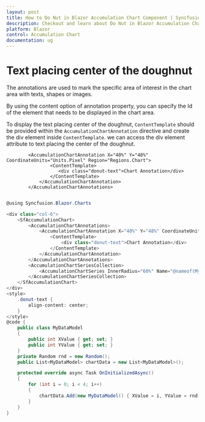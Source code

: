 ```yaml
---
layout: post
title: How to Do Nut in Blazor Accumulation Chart Component | Syncfusion
description: Checkout and learn about Do Nut in Blazor Accumulation Chart component of Syncfusion, and more details.
platform: Blazor
control: Accumulation Chart
documentation: ug
---
```


# Text placing center of the doughnut

The annotations are used to mark the specific area of interest in the chart area with texts, shapes or images.

By using the content option of annotation property, you can specify the Id of the element that needs to be displayed in the chart area.

To display the text placing center of the doughnut, `ContentTemplate` should be provided within the `AccumulationChartAnnotation` directive and create the div element inside `ContentTemplate`. we can access the div element attribute to text placing the center of the doughnut.

```razor
        <AccumulationChartAnnotation X="40%" Y="48%" CoordinateUnits="Units.Pixel" Region="Regions.Chart">
                <ContentTemplate>
                   <div class="donut-text">Chart Annotation</div>
                </ContentTemplate>
            </AccumulationChartAnnotation>
        </AccumulationChartAnnotations>
```

```csharp

@using Syncfusion.Blazor.Charts

<div class="col-6">
    <SfAccumulationChart>
        <AccumulationChartAnnotations>
            <AccumulationChartAnnotation X="40%" Y="48%" CoordinateUnits="Units.Pixel" Region="Regions.Chart">
                <ContentTemplate>
                    <div class="donut-text">Chart Annotation</div>
                </ContentTemplate>
            </AccumulationChartAnnotation>
        </AccumulationChartAnnotations>
        <AccumulationChartSeriesCollection>
            <AccumulationChartSeries InnerRadius="60%" Name="@nameof(MyDataModel.XValue)" DataSource="@chartData" YName="@nameof(MyDataModel.YValue)" XName="@nameof(MyDataModel.XValue)"></AccumulationChartSeries>
        </AccumulationChartSeriesCollection>
    </SfAccumulationChart>
</div>
<style>
    .donut-text {
        align-content: center;
    }
</style>
@code {
    public class MyDataModel
    {
        public int XValue { get; set; }
        public int YValue { get; set; }
    }
    private Random rnd = new Random();
    public List<MyDataModel> chartData = new List<MyDataModel>();

    protected override async Task OnInitializedAsync()
    {
        for (int i = 0; i < 4; i++)
        {
            chartData.Add(new MyDataModel() { XValue = i, YValue = rnd.Next(10, 100) });
        }
    }
}

```
